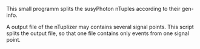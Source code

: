 This small programm splits the susyPhoton nTuples according to their gen-info.

A output file of the nTuplizer may contains several signal points.
This script splits the output file, so that one file contains only events from one signal point.
